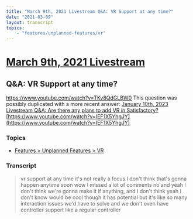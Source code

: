 ```yaml
---
title: "March 9th, 2021 Livestream Q&A: VR Support at any time?"
date: "2021-03-09"
layout: transcript
topics:
    - "features/unplanned-features/vr"
---
```

# [March 9th, 2021 Livestream](../2021-03-09.md)
## Q&A: VR Support at any time?
https://www.youtube.com/watch?v=TKv8QdGLBW0
This question was possibly duplicated with a more recent answer: [January 10th, 2023 Livestream Q&A: Are there any plans to add VR in Satisfactory?](./yt-IEF1X5YhgJY.md) [https://www.youtube.com/watch?v=IEF1X5YhgJY](https://www.youtube.com/watch?v=IEF1X5YhgJY)


### Topics
* [Features > Unplanned Features > VR](../topics/features/unplanned-features/vr.md)

### Transcript

> vr support at any time it's not really a focus I don't think that's gonna happen anytime soon wow I missed a lot of comments no and yeah I don't think we're gonna make it if anything, and I don't think yeah I don't know would be cool though it has potential but it's like so many interaction issues we'd have to solve and we don't even have controller support like a regular controller
